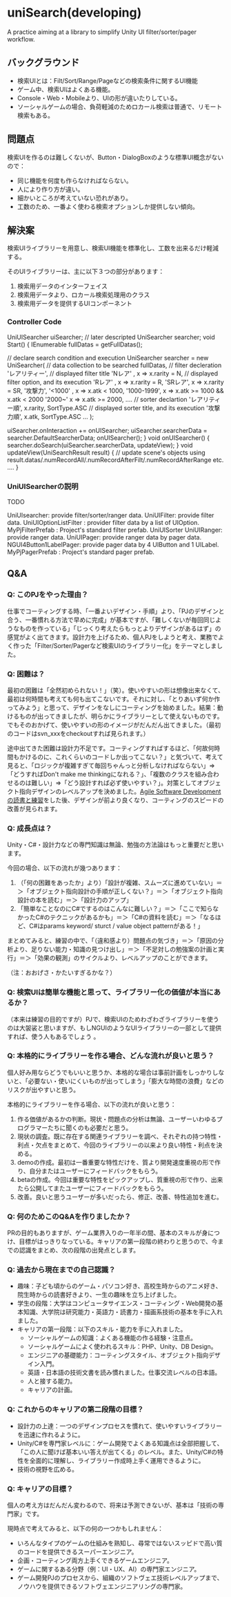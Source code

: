 uniSearch(developing)
=========

A practice aiming at a library to simplify Unity UI filter/sorter/pager workflow.

## バックグラウンド

- 検索UIとは：Filt/Sort/Range/Pageなどの検索条件に関するUI機能
- ゲーム中、検索UIはよくある機能。
- Console・Web・Mobileより、UIの形が違いたりしている。
- ソーシャルゲームの場合、負荷軽減のためロカール検索は普通で、リモート検索もある。

## 問題点

検索UIを作るのは難しくないが、Button・DialogBoxのような標準UI概念がないので：

- 同じ機能を何度も作らなければならない。
- 人により作り方が違い。
- 細かいところが考えていない恐れがあり。
- 工数のため、一番よく使わる検索オプションしか提供しない傾向。

## 解決案

検索UIライブラリーを用意し、検索UI機能を標準化し、工数を出来るだけ軽減する。

そのUIライブラリーは、主に以下３つの部分があります：
1. 検索用データのインターフェイス
2. 検索用データより、ロカール検索処理用のクラス
3. 検索用データを提供するUIコンポーネント

### Controller Code

UniUISearcher uiSearcher; // later descripted
UniSearcher<CardData> searcher;
void Start() {
 IEnumerable<CardData> fullDatas = getFullDatas();
 
// declare search condition and execution
UniSearcher<CardData> searcher = new UniSearcher<CardData>(
// data collection to be searched
fullDatas,
// filter decleration
'レアリティー', // displayed filter title
 'Nレア' , x => x.rarity = N, // displayed filter option, and its execution
 'Rレア' , x => x.rarity = R,
 'SRレア', x => x.rarity = SR,
'攻撃力',
 '<1000' , x => x.atk < 1000,
 '1000-1999', x => x.atk >= 1000 && x.atk < 2000
 '2000~' x => x.atk >= 2000,
....
// sorter declartion
'レアリティー順', x.rarity, SortType.ASC // displayed sorter title, and its execution
'攻撃力順', x.atk, SortType.ASC
...
);

 uiSearcher.onInteraction += onUISearcher;
 uiSearcher.searcherData = searcher.DefaultSearcherData;
 onUISearcher();
}
void onUISearcher() {
 searcher.doSearch(uiSearcher.searcherData, updateView);
}
void updateView(UniSearchResult result) {
 // update scene's objects using result.datas/.numRecordAll/.numRecordAfterFilt/.numRecordAfterRange etc.
 ....
}

### UniUISearcherの説明

TODO

UniUIsearcher: provide filter/sorter/ranger data.
UniUIFilter: provide filter data.
 UniUIOptionListFilter : provider filter data by a list of UIOption.
  MyPjFilterPrefab : Project's standard filter prefab.
UniUISorter
UniUIRanger: provide ranger data.
 UniUIPager: provide ranger data by pager data.
  NGUI4Button1LabelPager: provide pager data by 4 UIButton and 1 UILabel.  
   MyPjPagerPrefab : Project's standard pager prefab.
   
## Q&A

### Q: このPJをやった理由？
仕事でコーティングする時、「一番よいデザイン・手順」より、「PJのデザインと合う、一番慣れる方法で早めに完成」が基本ですが、「難しくないが毎回同じようなものを作っている」「じっくり考えたらもっとよりデザインがあるはず」の感覚がよく出てきます。設計力を上げるため、個人PJをしようと考え、業務でよく作った「Filter/Sorter/Pagerなど検索UIのライブラリー化」をテーマとしました。

### Q: 困難は？
最初の困難は「全然初められない！」（笑）。使いやすいの形は想像出来なくて、最初は何時間も考えても何も出てこないです。それに対し、「とりあいず何か作ってみよう」と思って、デザインをなしにコーティングを始めました。結果：動けるものが出ってきましたが、明らかにライブラリーとして使えないものです。でもそのおかげて、使いやすいの形のイメージがだんだん出てきました。（最初のコードはsvn_xxxをcheckoutすれば見られます。）

途中出てきた困難は設計力不足です。コーティングすればするほど、「何故何時間もかけるのに、これくらいのコードしか出ってこない？」と気づいて、考えて見ると、「ロジックが複雑すぎて毎回ちゃんっと分析しなければならない」=>「どうすればDon't make me thinkingになれる？」、「複数のクラスを組み合わせるのは難しい」=>「どう設計すれば必ず使いやすい？」。対策としてオブジェクト指向デザインのレベルアップを決めました。[Agile Software Developmentの読書と練習](https://github.com/maxtangli/Personal/tree/master/2014.08_CSharp_EmployeePayment)をした後、デザインが前より良くなり、コーティングのスピードの改善が見られます。

### Q: 成長点は？
Unity・C#・設計力などの専門知識は無論、勉強の方法論はもっと重要だと思います。

今回の場合、以下の流れが幾つあります：

1. （「何の困難をあったか」より）「設計が複雑、スムーズに進めていない」＝＞「オブジェクト指向設計の手順が正しくない？」＝＞「オブジェクト指向設計の本を読む」＝＞「設計力のアップ」
2. 「簡単なことなのにC#でするのはこんなに難しい？」＝＞「ここで知らなかったC#のテクニックがあるかも」＝＞「C#の資料を読む」＝＞「なるほど、C#はparams keyword/ sturct / value object patternがある！」

まとめてみると、練習の中で、「（違和感より）問題点の気づき」＝＞「原因の分析より、足りない能力・知識の見つけ出し」＝＞「不足対しの勉強案の計画と実行」＝＞「効果の観測」のサイクルより、レベルアップのことができます。

（注：おおげさ・かたいすぎるかな？）

### Q: 検索UIは簡単な機能と思って、ライブラリー化の価値が本当にあるか？
（本来は練習の目的ですが）PJで、検索UIのためわざわざライブラリーを使うのは大袈裟と思いますが、もしNGUIのようなUIライブラリーの一部として提供すれば、使う人もあるでしょう
。

### Q: 本格的にライブラリーを作る場合、どんな流れが良いと思う？
個人好み用ならどうでもいいと思うか、本格的な場合は事前計画をしっかりしないと、「必要ない・使いにくいものが出ってしまう」「膨大な時間の浪費」などのリスクが出やすいと思う。

本格的にライブラリーを作る場合、以下の流れが良いと思う：

1. 作る価値があるかの判断。現状・問題点の分析は無論、ユーザーいわゆるプログラマーたちに聞くのも必要だと思う。
2. 現状の調査。既に存在する関連ライブラリーを調べ、それぞれの持つ特性・利点・欠点をまとめて、今回のライブラリーの以来より良い特性・利点を決める。
3. demoの作成。最初は一番重要な特性だけを、質より開発速度重視の形で作り、自分またはユーザーにフィードバックをもらう。
4. betaの作成。今回は重要な特性をピックアップし、質重視の形で作り、出来たら公開してまたユーザーにフィードバックをもらう。
5. 改善。良いと思うユーザーが多いだったら、修正、改善、特性追加を進む。

### Q: 何のためこのQ&Aを作りましたか？
PRの目的もありますが、ゲーム業界入りの一年半の間、基本のスキルが身につけ、目標がはっきりなっている。キャリアの第一段階の終わりと思うので、今までの認識をまとめ、次の段階の出発点とします。

### Q: 過去から現在までの自己認識？
- 趣味：子ども頃からのゲーム・パソコン好き、高校生時からのアニメ好き、院生時からの読書好きより、一生の趣味を立ち上げました。
- 学生の段階：大学はコンピュータサイエンス・コーティング・Web開発の基本知識、大学院は研究能力・英語力・読書力・描画系技術の基本を手に入れました。
- キャリアの第一段階：以下のスキル・能力を手に入れました。
  - ソーシャルゲームの知識：よくある機能の作る経験・注意点。
  - ソーシャルゲームによく使われるスキル：PHP、Unity、DB Design。
  - エンジニアの基礎能力：コーティングスタイル、オブジェクト指向デザイン入門。
  - 英語・日本語の技術文書を読み慣れました。仕事交流レベルの日本語。
  - 人と接する能力。
  - キャリアの計画。

### Q: これからのキャリアの第二段階の目標？
- 設計力の上達：一つのデザインプロセスを慣れて、使いやすいライブラリーを迅速に作れるように。
- Unity/C#を専門家レベルに：ゲーム開発でよくある知識点は全部把握して、「この人に聞けば基本いい答えが出てくる」のレベル。また、Unity/C#の特性を全面的に理解し、ライブラリー作成時上手く運用できるように。
- 技術の視野を広める。

### Q: キャリアの目標？
個人の考え方はだんだん変わるので、将来は予測できないが、基本は「技術の専門家」です。

現時点で考えてみると、以下の何の一つかもしれません：
- いろんなタイプのゲームの仕組みを熟知し、尋常ではないスッピドで高い質のコードを提供できるスーパーエンジニア。
- 企画・コーティング両方上手くできるゲームエンジニア。
- ゲームに関するある分野（例：UI・UX、AI）の専門家エンジニア。
- ゲーム開発PJのプロセスから、組織のソフトヴェエ技術レベルアップまで、ノウハウを提供できるソフトヴェエンジニアリングの専門家。
